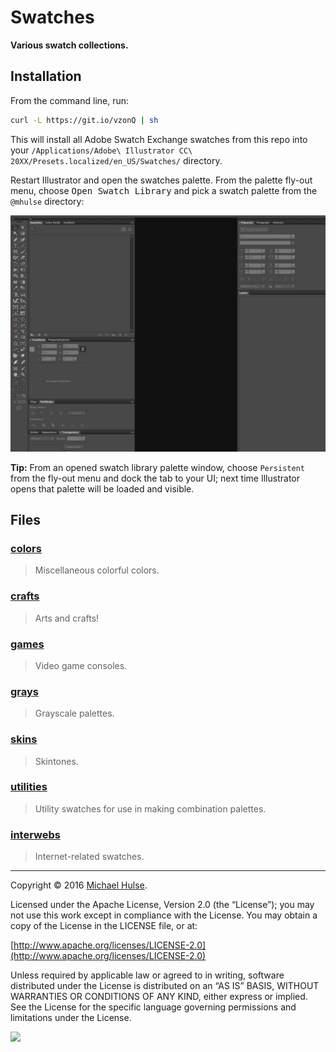 # Swatches

**Various swatch collections.**

## Installation

From the command line, run:

```bash
curl -L https://git.io/vzonQ | sh
```

This will install all Adobe Swatch Exchange swatches from this repo into your `/Applications/Adobe\ Illustrator CC\ 20XX/Presets.localized/en_US/Swatches/` directory.

Restart Illustrator and open the swatches palette. From the palette fly-out menu, choose <kbd>Open Swatch Library</kbd> and pick a swatch palette from the `@mhulse` directory:

![](swatches.gif)

**Tip:** From an opened swatch library palette window, choose `Persistent` from the fly-out menu and dock the tab to your UI; next time Illustrator opens that palette will be loaded and visible.

## Files

### [colors](colors/)

> Miscellaneous colorful colors.

### [crafts](crafts/)

> Arts and crafts!

### [games](games/)

> Video game consoles.

### [grays](grays/)

> Grayscale palettes.

### [skins](skins/)

> Skintones.

### [utilities](utilities/)

> Utility swatches for use in making combination palettes.

### [interwebs](interwebs/)

> Internet-related swatches.

---

Copyright © 2016 [Michael Hulse](http://mky.io).

Licensed under the Apache License, Version 2.0 (the “License”); you may not use this work except in compliance with the License. You may obtain a copy of the License in the LICENSE file, or at:

[http://www.apache.org/licenses/LICENSE-2.0](http://www.apache.org/licenses/LICENSE-2.0)

Unless required by applicable law or agreed to in writing, software distributed under the License is distributed on an “AS IS” BASIS, WITHOUT WARRANTIES OR CONDITIONS OF ANY KIND, either express or implied. See the License for the specific language governing permissions and limitations under the License.

<img src="https://github.global.ssl.fastly.net/images/icons/emoji/octocat.png">
